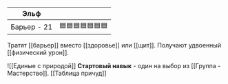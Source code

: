 | Эльф       |                |
| ---------- | -------------- |
| Барьер - 21 | 🟦🟦🟦🟦🟦🟦🟦 |
Тратят [[барьер]] вместо [[здоровье]] или [[щит]]. Получают удвоенный [[физический урон]].

![[Единые с природой]]
**Стартовый навык** - один на выбор из [[Группа - Мастерство]]. [[Таблица причуд]]